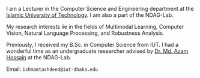 I am a Lecturer in the Computer Science and Engineering department at the <a href="https://www.iutoic-dhaka.edu/">Islamic University of Technology</a>. I am also a part of the NDAG-Lab.

My research interests lie in the fields of Multimodal Learning, Computer Vision, Natural Language Processing, and Robustness Analysis.

Previously, I received my B.Sc. in Computer Science from IUT. I had a wonderful time as an undergraduate researcher advised by <a href="https://cse.iutoic-dhaka.edu/profile/azam/education">Dr. Md. Azam Hossain</a> at the NDAG-Lab.

Email: `ishmamtashdeed@iut-dhaka.edu`